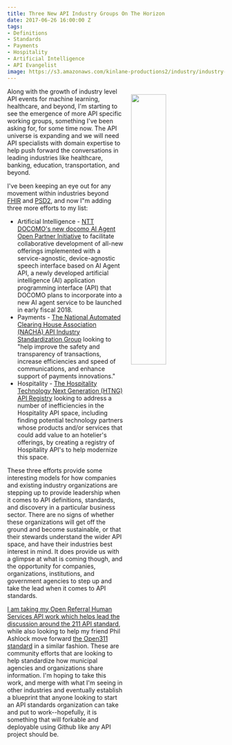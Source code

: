 ```yaml
---
title: Three New API Industry Groups On The Horizon
date: 2017-06-26 16:00:00 Z
tags:
- Definitions
- Standards
- Payments
- Hospitality
- Artificial Intelligence
- API Evangelist
image: https://s3.amazonaws.com/kinlane-productions2/industry/industry-work-group.png
---
```


<p><img src="https://s3.amazonaws.com/kinlane-productions2/industry/industry-work-group.png" align="right" width="40%" style="padding: 15px;" /></p>Along with the growth of industry level API events for machine learning, healthcare, and beyond, I'm starting to see the emergence of more API specific working groups, something I've been asking for, for some time now. The API universe is expanding and we will need API specialists with domain expertise to help push forward the conversations in leading industries like healthcare, banking, education, transportation, and beyond.

I've been keeping an eye out for any movement within industries beyond [FHIR](https://www.hl7.org/fhir/overview.html) and [PSD2](https://ec.europa.eu/info/business-economy-euro/banking-and-finance/consumer-finance-and-payments/payment-services_en), and now I"m adding three more efforts to my list:

* Artificial Intelligence - [NTT DOCOMO's new docomo AI Agent Open Partner Initiative](https://www.nttdocomo.co.jp/english/info/media_center/pr/2017/0623_00.html) to facilitate collaborative development of all-new offerings implemented with a service-agnostic, device-agnostic speech interface based on AI Agent API, a newly developed artificial intelligence (AI) application programming interface (API) that DOCOMO plans to incorporate into a new AI agent service to be launched in early fiscal 2018.
* Payments - [The National Automated Clearing House Association (NACHA) API Industry Standardization Group](https://www.nacha.org/content/api-standardization-industry-group) looking to "help improve the safety and transparency of transactions, increase efficiencies and speed of communications, and enhance support of payments innovations."
* Hospitality - [The Hospitality Technology Next Generation (HTNG) API Registry](http://www.htng.org/?page=ActiveWorkgroups) looking to address a number of inefficiencies in the Hospitality API space, including finding potential technology partners whose products and/or services that could add value to an hotelier's offerings, by creating a registry of Hospitality API's to help modernize this space.

These three efforts provide some interesting models for how companies and existing industry organizations are stepping up to provide leadership when it comes to API definitions, standards, and discovery in a particular business sector. There are no signs of whether these organizations will get off the ground and become sustainable, or that their stewards understand the wider API space, and have their industries best interest in mind. It does provide us with a glimpse at what is coming though, and the opportunity for companies, organizations, institutions, and government agencies to step up and take the lead when it comes to API standards.

[I am taking my Open Referral Human Services API work which helps lead the discussion around the 211 API standard](http://org.open.referral.adopta.agency/), while also looking to help my friend Phil Ashlock move forward [the Open311 standard](http://www.open311.org/) in a similar fashion. These are community efforts that are looking to help standardize how municipal agencies and organizations share information. I'm hoping to take this work, and merge with what I'm seeing in other industries and eventually establish a blueprint that anyone looking to start an API standards organization can take and put to work--hopefully, it is something that will forkable and deployable using Github like any API project should be.

